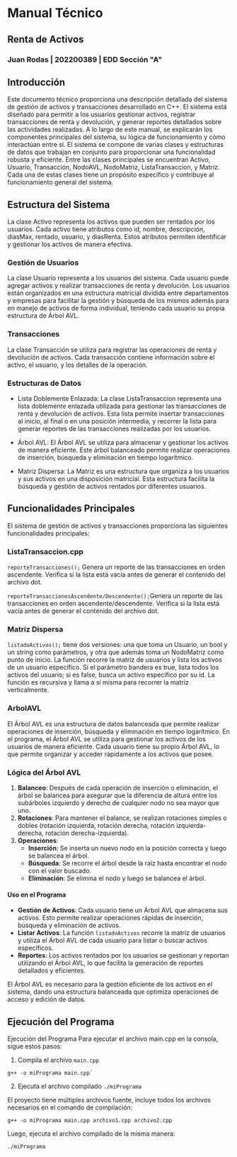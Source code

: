 # Manual Técnico

## Renta de Activos
### Juan Rodas | 202200389 | EDD Sección "A"

## Introducción
Este documento técnico proporciona una descripción detallada del sistema de gestión de activos y 
transacciones desarrollado en C++. El sistema está diseñado para permitir a los usuarios gestionar 
activos, registrar transacciones de renta y devolución, y generar reportes detallados sobre las 
actividades realizadas. A lo largo de este manual, se explicarán los componentes principales del 
sistema, su lógica de funcionamiento y cómo interactúan entre sí.  El sistema se compone de varias 
clases y estructuras de datos que trabajan en conjunto para proporcionar una funcionalidad robusta 
y eficiente. Entre las clases principales se encuentran Activo, Usuario, Transacción, NodoAVL, NodoMatriz, 
ListaTransaccion, y Matriz. Cada una de estas clases tiene un propósito específico y contribuye al 
funcionamiento general del sistema.

## Estructura del Sistema
La clase Activo representa los activos que pueden ser rentados por los usuarios. Cada activo tiene 
atributos como id, nombre, descripción, diasMax, rentado, usuario, y diasRenta. Estos atributos 
permiten identificar y gestionar los activos de manera efectiva.

### Gestión de Usuarios
La clase Usuario representa a los usuarios del sistema. Cada usuario puede agregar activos y 
realizar transacciones de renta y devolución. Los usuarios están organizados en una estructura 
matricial dividida entre departamentos y empresas para facilitar la gestión y búsqueda 
de los mismos además para en manejo de activos de forma individual, teniendo cada usuario su 
propia estructura de Árbol AVL.

### Transacciones
La clase Transacción se utiliza para registrar las operaciones de renta y devolución de activos. Cada 
transacción contiene información sobre el activo, el usuario, y los detalles de la operación.

### Estructuras de Datos

- Lista Doblemente Enlazada:
La clase ListaTransaccion representa una lista doblemente enlazada utilizada para gestionar las transacciones 
de renta y devolución de activos. Esta lista permite insertar transacciones al inicio, al final o en una posición 
intermedia, y recorrer la lista para generar reportes de las transacciones realizadas por los usuarios.


- Árbol AVL: El Árbol AVL se utiliza para almacenar y gestionar los activos de manera eficiente. Este árbol 
balanceado permite realizar operaciones de inserción, búsqueda y eliminación en tiempo logarítmico.


- Matriz Dispersa: La Matriz es una estructura que organiza a los usuarios y sus activos en una 
disposición matricial. Esta estructura facilita la búsqueda y gestión de activos rentados por diferentes usuarios.

## Funcionalidades Principales
El sistema de gestión de activos y transacciones proporciona las siguientes funcionalidades principales:

### ListaTransaccion.cpp
`reporteTransacciones();` Genera un reporte de las transacciones en orden ascendente. Verifica si la lista está 
vacía antes de generar el contenido del archivo dot.

`reporteTransaccionesAscendente/Descendente();`Genera un reporte de las transacciones en orden ascendente/descendente. 
Verifica si la lista está vacía antes de generar el contenido del archivo dot.

### Matriz Dispersa
`listadoActivos();` tiene dos versiones: una que toma un Usuario, un bool y un string como parámetros, y otra que 
además toma un NodoMatriz como punto de inicio. La función recorre la matriz de usuarios y lista los activos de 
un usuario específico. Si el parámetro bandera es true, lista todos los activos del usuario; si es false, busca 
un activo específico por su id. La función es recursiva y llama a sí misma para recorrer la matriz verticalmente. 

### ArbolAVL
El Árbol AVL es una estructura de datos balanceada que permite realizar operaciones de inserción, búsqueda y eliminación 
en tiempo logarítmico. En el programa, el Árbol AVL se utiliza para gestionar los activos de los usuarios de manera 
eficiente. Cada usuario tiene su propio Árbol AVL, lo que permite organizar y acceder rápidamente a los activos que posee.

### Lógica del Árbol AVL
1. **Balanceo**: Después de cada operación de inserción o eliminación, el árbol se balancea para asegurar que la diferencia 
de altura entre los subárboles izquierdo y derecho de cualquier nodo no sea mayor que uno.
2. **Rotaciones**: Para mantener el balance, se realizan rotaciones simples o dobles (rotación izquierda, rotación derecha, 
rotación izquierda-derecha, rotación derecha-izquierda).
3. **Operaciones**:
    - **Inserción**: Se inserta un nuevo nodo en la posición correcta y luego se balancea el árbol.
    - **Búsqueda**: Se recorre el árbol desde la raíz hasta encontrar el nodo con el valor buscado.
    - **Eliminación**: Se elimina el nodo y luego se balancea el árbol.

#### Uso en el Programa
- **Gestión de Activos**: Cada usuario tiene un Árbol AVL que almacena sus activos. Esto permite realizar operaciones rápidas 
de inserción, búsqueda y eliminación de activos.
- **Listar Activos**: La función `listadoActivos` recorre la matriz de usuarios y utiliza el Árbol AVL de cada usuario 
para listar o buscar activos específicos.
- **Reportes**: Los activos rentados por los usuarios se gestionan y reportan utilizando el Árbol AVL, lo que facilita la 
generación de reportes detallados y eficientes.

El Árbol AVL es necesario para la gestión eficiente de los activos en el sistema, dando una estructura balanceada que optimiza 
operaciones de acceso y edición de datos.

## Ejecución del Programa
Ejecución del Programa
Para ejecutar el archivo main.cpp en la consola, sigue estos pasos:  
1. Compila el archivo `main.cpp`  
```
g++ -o miPrograma main.cpp`
```
2. Ejecuta el archivo compilado `./miPrograma`

El proyecto tiene múltiples archivos fuente, incluye todos los archivos necesarios en el comando de compilación:
```
g++ -o miPrograma main.cpp archivo1.cpp archivo2.cpp
```
Luego, ejecuta el archivo compilado de la misma manera:
```
./miPrograma
```